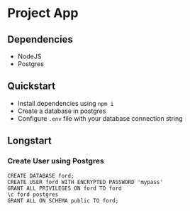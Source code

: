 # Project App

## Dependencies

- NodeJS
- Postgres

## Quickstart

- Install dependencies using `npm i`
- Create a database in postgres
- Configure `.env` file with your database connection string

## Longstart

### Create User using Postgres

```
CREATE DATABASE ford;
CREATE USER ford WITH ENCRYPTED PASSWORD 'mypass'
GRANT ALL PRIVILEGES ON ford TO ford
\c ford postgres
GRANT ALL ON SCHEMA public TO ford;
```

